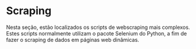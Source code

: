 # Scraping

Nesta seção, estão localizados os scripts de webscraping mais complexos. 
Estes scripts normalmente utilizam o pacote Selenium do Python, a fim de fazer o scraping de dados em páginas web dinâmicas.
